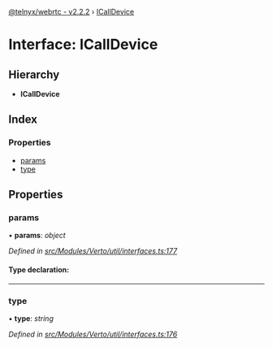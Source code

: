 [@telnyx/webrtc - v2.2.2](../README.md) › [ICallDevice](icalldevice.md)

# Interface: ICallDevice

## Hierarchy

* **ICallDevice**

## Index

### Properties

* [params](icalldevice.md#params)
* [type](icalldevice.md#type)

## Properties

###  params

• **params**: *object*

*Defined in [src/Modules/Verto/util/interfaces.ts:177](https://github.com/team-telnyx/webrtc/blob/main/packages/js/src/Modules/Verto/util/interfaces.ts#L177)*

#### Type declaration:

___

###  type

• **type**: *string*

*Defined in [src/Modules/Verto/util/interfaces.ts:176](https://github.com/team-telnyx/webrtc/blob/main/packages/js/src/Modules/Verto/util/interfaces.ts#L176)*
